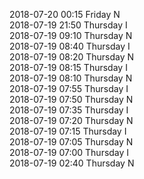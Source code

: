 2018-07-20 00:15 Friday  N  
2018-07-19 21:50 Thursday  I  
2018-07-19 09:10 Thursday  N  
2018-07-19 08:40 Thursday  I  
2018-07-19 08:20 Thursday  N  
2018-07-19 08:15 Thursday  I  
2018-07-19 08:10 Thursday  N  
2018-07-19 07:55 Thursday  I  
2018-07-19 07:50 Thursday  N  
2018-07-19 07:35 Thursday  I  
2018-07-19 07:20 Thursday  N  
2018-07-19 07:15 Thursday  I  
2018-07-19 07:05 Thursday  N  
2018-07-19 07:00 Thursday  I  
2018-07-19 02:40 Thursday  N  
